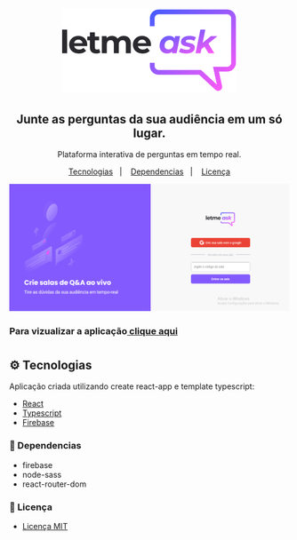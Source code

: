 
   <h1 align="center">
      <img src="./src/assets/images/logo.svg" />
   </h1>

   <h2 align="center">
      Junte as perguntas da sua audiência em um só lugar.
   </h2>

   <p align="center">Plataforma interativa de perguntas em tempo real.</p>

   <p align="center">
      <a href="#-Tecnologias">Tecnologias</a>&nbsp;&nbsp;&nbsp;|&nbsp;&nbsp;&nbsp;
      <a href="#-Dependencias">Dependencias</a>&nbsp;&nbsp;&nbsp;|&nbsp;&nbsp;&nbsp;
      <a href="#-licença">Licença</a>
   </p>

   <img src="./public/home.png" alt="Home" size="85%"/>

   <h3>Para vizualizar a aplicação<a href="https://letmeask-22598.web.app/"> clique aqui</a></h3>

   <h1></h1>

   ## ⚙ Tecnologias

   Aplicação criada utilizando create react-app e template typescript:

   - [React](https://reactjs.org)
   - [Typescript](https://www.typescriptlang.org/)
   - [Firebase](https://firebase.google.com/)

   

   ### 📁 Dependencias
   
   - firebase
   - node-sass
   - react-router-dom

   ### 📝 Licença
   
   - [Licença MIT](LICENSE.md)
